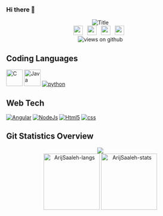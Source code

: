 ### Hi there 👋
<div align="center">
  <img src="https://readme-typing-svg.herokuapp.com?font=Architects+Daughter&color=%2338C2FF&size=50&center=true&vCenter=true&height=60&width=600&lines=Heyyy!+I'm+Arij+Saleh;Welcome+to+my+profile!" alt="Title"></img>
 
</div>
<div align = "center">
    <a href="https://www.linkedin.com/in/arij-saleh-786b5b194/" target="_blank"><img height="25" src="https://raw.githubusercontent.com/UjwalKandi/UjwalKandi/changes-to-readme/svg/linkedin%20rect.svg"></a>&nbsp;&nbsp;
    <a href="https://twitter.com/SalehArij" target="_blank"><img height="25" src="https://raw.githubusercontent.com/UjwalKandi/UjwalKandi/changes-to-readme/svg/twitter%20rect.svg"></a>&nbsp;&nbsp;
    <a href="https://www.instagram.com/arij.sa__/" target="_blank"><img height="25" src="https://raw.githubusercontent.com/UjwalKandi/UjwalKandi/changes-to-readme/svg/insta%20rect.svg"></a>&nbsp;&nbsp;
    <a href="https://github.com/ArijSaaleh" target="_blank"><img height="25" src="https://raw.githubusercontent.com/UjwalKandi/UjwalKandi/changes-to-readme/svg/github%20rect.svg"></a>&nbsp;&nbsp;
     <br><img src="https://komarev.com/ghpvc/?username=ArijSaaleh&label=Views&color=blue&style=flat-square" alt="views on github" />
</div>

## Coding Languages
<a href="https://www.cprogramming.com/" target="_blank"> <img src="https://img.icons8.com/color/48/000000/c-programming.png" alt="C" width="44" height="44"/></a>
<a href="https://www.java.com" target="_blank"> <img src="https://img.icons8.com/color/48/000000/java-coffee-cup-logo.png" alt="Java" width="44" height="44"/></a>
<a target="_blank" href="https://icons8.com/icon/13441/python"> <img src ="https://img.icons8.com/color/48/000000/python--v1.png" alt="python"></a>

## Web Tech
<a target="_blank" href="https://icons8.com/icon/71257/angularjs"><img src="https://img.icons8.com/color/48/000000/angularjs.png" alt="Angular"/></a>
<a target="_blank" href="https://icons8.com/icon/54087/nodejs"><img src="https://img.icons8.com/color/48/000000/nodejs.png" alt ="NodeJs"/></a>
<a target="_blank" href="https://icons8.com/icon/20909/html-5"><img src="https://img.icons8.com/color/48/000000/html-5--v1.png" alt="Html5"/></a>
<a target="_blank" href="https://icons8.com/icon/JMMCH9c7u07K/css"><img src="https://img.icons8.com/external-flaticons-flat-flat-icons/64/000000/external-css-no-code-flaticons-flat-flat-icons.png" alt="css"/></a>
<br>

## Git Statistics Overview 
<div align="center">
    <img src="http://github-readme-streak-stats.herokuapp.com?user=ArijSaaleh&layout=compact&theme=algolia&background=0d1117&hide_border=true" />
</div>
<div align="center">
    <img height="150em" src="https://github-readme-stats.vercel.app/api/top-langs/?username=ArijSaaleh&layout=compact&show_icon=true&theme=algolia" alt="ArijSaaleh-langs"/>
    <img height="150em" src="https://github-readme-stats.vercel.app/api/?username=ArijSaaleh&layout=compact&show_icon=true&theme=algolia" alt="ArijSaaleh-stats"/>
</div>
